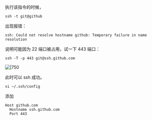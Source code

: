 执行该指令的时候，
```shell
ssh -t git@github
```

出现报错：
```ad-warning
ssh: Could not resolve hostname github: Temporary failure in name resolution
```

说明可能因为 22 端口被占用，试一下 443 端口：
```shell
ssh -T -p 443 git@ssh.github.com
```

![|750](https://typora-birdy.oss-cn-guangzhou.aliyuncs.com/20250225191624619.png)

此时可以 ssh 成功。

```shell
vi ~/.ssh/config
```

添加
```shell
Host github.com
  Hostname ssh.github.com
  Port 443
```

